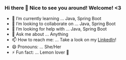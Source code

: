 ### Hi there 👋 Nice to see you around! Welcome! <3 


- 🌱 I’m currently learning ... Java, Spring Boot
- 👯 I’m looking to collaborate on ... Java, Spring Boot
- 🤔 I’m looking for help with ... Java, Spring Boot
- 💬 Ask me about ... Anything
- 📫 How to reach me: ... Take a look on my [LinkedIn](https://www.linkedin.com/in/amne-fredo/)!
- 😄 Pronouns: ... She/Her
- ⚡ Fun fact: ... Lemon lover 🍋

